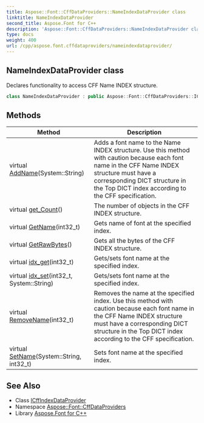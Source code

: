 ```yaml
---
title: Aspose::Font::CffDataProviders::NameIndexDataProvider class
linktitle: NameIndexDataProvider
second_title: Aspose.Font for C++
description: 'Aspose::Font::CffDataProviders::NameIndexDataProvider class. Declares functionality to access CFF Name INDEX structure in C++.'
type: docs
weight: 400
url: /cpp/aspose.font.cffdataproviders/nameindexdataprovider/
---
```

## NameIndexDataProvider class


Declares functionality to access CFF Name INDEX structure.

```cpp
class NameIndexDataProvider : public Aspose::Font::CffDataProviders::ICffIndexDataProvider
```

## Methods

| Method | Description |
| --- | --- |
| virtual [AddName](./addname/)(System::String) | Adds a font name to the Name INDEX structure. Use this method with caution because each font name in the CFF Name INDEX structure must have a corresponding DICT structure in the Top DICT index according to the CFF specification. |
| virtual [get_Count](./get_count/)() | The number of objects in the CFF INDEX structure. |
| virtual [GetName](./getname/)(int32_t) | Gets name of font at the specified index. |
| virtual [GetRawBytes](./getrawbytes/)() | Gets all the bytes of the CFF INDEX structure. |
| virtual [idx_get](./idx_get/)(int32_t) | Gets/sets font name at the specified index. |
| virtual [idx_set](./idx_set/)(int32_t, System::String) | Gets/sets font name at the specified index. |
| virtual [RemoveName](./removename/)(int32_t) | Removes the name at the specified index. Use this method with caution because each font name in the CFF Name INDEX structure must have a corresponding DICT structure in the Top DICT index according to the CFF specification. |
| virtual [SetName](./setname/)(System::String, int32_t) | Sets font name at the specified index. |
## See Also

* Class [ICffIndexDataProvider](../icffindexdataprovider/)
* Namespace [Aspose::Font::CffDataProviders](../)
* Library [Aspose.Font for C++](../../)
